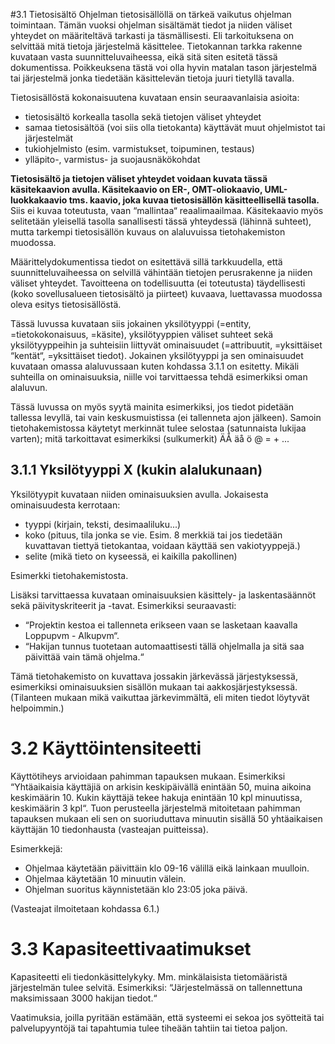 #3.1 Tietosisältö
Ohjelman tietosisällöllä on tärkeä vaikutus ohjelman toimintaan. Tämän vuoksi ohjelman sisältämät tiedot ja niiden väliset yhteydet on määriteltävä tarkasti ja täsmällisesti. Eli tarkoituksena on selvittää mitä tietoja järjestelmä käsittelee. Tietokannan tarkka rakenne kuvataan vasta suunnitteluvaiheessa, eikä sitä siten esitetä tässä dokumentissa. Poikkeuksena tästä voi olla hyvin matalan tason järjestelmä tai järjestelmä jonka tiedetään käsittelevän tietoja juuri tietyllä tavalla.

Tietosisällöstä kokonaisuutena kuvataan ensin seuraavanlaisia asioita:
- tietosisältö korkealla tasolla sekä tietojen väliset yhteydet
- samaa tietosisältöä (voi siis olla tietokanta) käyttävät muut ohjelmistot tai järjestelmät
- tukiohjelmisto (esim. varmistukset, toipuminen, testaus)
- ylläpito-, varmistus- ja suojausnäkökohdat

**Tietosisältö ja tietojen väliset yhteydet voidaan kuvata tässä käsitekaavion avulla. Käsitekaavio on ER-, OMT-oliokaavio, UML-luokkakaavio tms. kaavio, joka kuvaa tietosisällön käsitteellisellä tasolla.** Siis ei kuvaa toteutusta, vaan “mallintaa“ reaalimaailmaa. Käsitekaavio myös selitetään yleisellä tasolla sanallisesti tässä yhteydessä (lähinnä suhteet), mutta tarkempi tietosisällön kuvaus on alaluvuissa tietohakemiston muodossa. 

Määrittelydokumentissa tiedot on esitettävä sillä tarkkuudella, että suunnitteluvaiheessa on selvillä vähintään tietojen perusrakenne ja niiden väliset yhteydet. Tavoitteena on todellisuutta (ei toteutusta) täydellisesti (koko sovellusalueen tietosisältö ja piirteet) kuvaava, luettavassa muodossa oleva esitys tietosisällöstä.

Tässä luvussa kuvataan siis jokainen yksilötyyppi (=entity, =tietokokonaisuus, =käsite), yksilötyyppien väliset suhteet sekä yksilötyyppeihin ja suhteisiin liittyvät ominaisuudet (=attribuutit, =yksittäiset “kentät“, =yksittäiset tiedot). Jokainen yksilötyyppi ja sen ominaisuudet kuvataan omassa alaluvussaan kuten kohdassa 3.1.1 on esitetty. Mikäli suhteilla on ominaisuuksia, niille voi tarvittaessa tehdä esimerkiksi oman alaluvun.

Tässä luvussa on myös syytä mainita esimerkiksi, jos tiedot pidetään tallessa levyllä, tai vain keskusmuistissa (ei tallenneta ajon jälkeen).  Samoin tietohakemistossa käytetyt merkinnät tulee selostaa (satunnaista lukijaa varten); mitä tarkoittavat esimerkiksi (sulkumerkit) ÄÅ äå ö @ = + ...

## 3.1.1 Yksilötyyppi X (kukin alalukunaan)
Yksilötyypit kuvataan niiden ominaisuuksien avulla. Jokaisesta ominaisuudesta kerrotaan:

- tyyppi (kirjain, teksti, desimaaliluku...)
- koko (pituus, tila jonka se vie. Esim. 8 merkkiä tai jos tiedetään kuvattavan tiettyä tietokantaa, voidaan käyttää sen vakiotyyppejä.)
- selite (mikä tieto on kyseessä, ei kaikilla pakollinen)

Esimerkki tietohakemistosta.

Lisäksi tarvittaessa kuvataan ominaisuuksien käsittely- ja laskenta­säännöt sekä päivityskriteerit ja -tavat. Esimerkiksi seuraavasti:

- “Projektin kestoa ei tallenneta erikseen vaan se lasketaan kaavalla Loppupvm - Alkupvm“.
- “Hakijan tunnus tuotetaan automaattisesti tällä ohjelmalla ja sitä saa päivittää vain tämä ohjelma.“

Tämä tietohakemisto on kuvattava jossakin järkevässä järjestyksessä, esimerkiksi ominaisuuksien sisällön mukaan tai aakkosjärjestyksessä. (Tilanteen mukaan mikä vaikuttaa järkevimmältä, eli miten tiedot löytyvät helpoimmin.)
# 3.2 Käyttöintensiteetti
Käyttötiheys arvioidaan pahimman tapauksen mukaan. Esimerkiksi “Yhtäaikaisia käyttäjiä on arkisin keskipäivällä enintään 50, muina aikoina keskimäärin 10. Kukin käyttäjä tekee hakuja enintään 10 kpl minuutissa, keskimäärin 3 kpl“. Tuon perusteella järjestelmä mitoitetaan pahimman tapauksen mukaan eli sen on suoriuduttava minuutin sisällä 50 yhtäaikaisen käyttäjän 10 tiedonhausta (vasteajan puitteissa). 

Esimerkkejä: 
- Ohjelmaa käytetään päivittäin klo 09-16 välillä eikä lainkaan muulloin.
- Ohjelmaa käytetään 10 minuutin välein.
- Ohjelman suoritus käynnistetään klo 23:05 joka päivä.

(Vasteajat ilmoitetaan kohdassa 6.1.)

# 3.3 Kapasiteettivaatimukset
Kapasiteetti eli tiedonkäsittelykyky. Mm. minkälaisista tietomääristä järjestelmän tulee selvitä. Esimerkiksi: “Järjestelmässä on tallen­nettuna maksimissaan 3000 hakijan tiedot.“

Vaatimuksia, joilla pyritään estämään, että systeemi ei sekoa jos syötteitä tai palvelupyyntöjä tai tapahtumia tulee tiheään tahtiin tai tietoa paljon. 